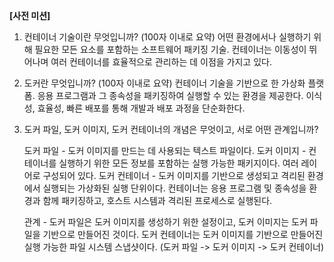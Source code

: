 **[사전 미션]**

1. 컨테이너 기술이란 무엇입니까? (100자 이내로 요약)
   어떤 환경에서나 실행하기 위해 필요한 모든 요소를 포함하는 소프트웨어 패키징 기술. 컨테이너는 이동성이 뛰어나며 여러 컨테이너를 효율적으로 관리하는 데 이점을 가지고 있다.

2. 도커란 무엇입니까? (100자 이내로 요약)
   컨테이너 기술을 기반으로 한 가상화 플랫폼. 응용 프로그램과 그 종속성을 패키징하여 실행할 수 있는 환경을 제공한다. 이식성, 효율성, 빠른 배포를 통해 개발과 배포 과정을 단순화한다.

3. 도커 파일, 도커 이미지, 도커 컨테이너의 개념은 무엇이고, 서로 어떤 관계입니까? 
   
   도커 파일 - 도커 이미지를 만드는 데 사용되는 텍스트 파일이다.
   도커 이미지 - 컨테이너를 실행하기 위한 모든 정보를 포함하는 실행 가능한 패키지이다. 여러 레이어로 구성되어 있다.
   도커 컨테이너 - 도커 이미지를 기반으로 생성되고 격리된 환경에서 실행되는 가상화된 실행 단위이다. 컨테이너는 응용 프로그램 및 종속성을 환경과 함께 패키징하고, 호스트 시스템과 격리된 프로세스로 실행된다.
   
   관계 - 도커 파일은 도커 이미지를 생성하기 위한 설정이고, 도커 이미지는 도커 파일을 기반으로 만들어진 것이다. 도커 컨테이너는 도커 이미지를 기반으로 만들어진 실행 가능한 파일 시스템 스냅샷이다. (도커 파일 -> 도커 이미지 -> 도커 컨테이너)